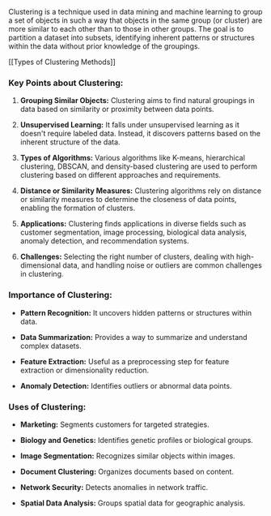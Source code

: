Clustering is a technique used in data mining and machine learning to group a set of objects in such a way that objects in the same group (or cluster) are more similar to each other than to those in other groups. The goal is to partition a dataset into subsets, identifying inherent patterns or structures within the data without prior knowledge of the groupings.

[[Types of Clustering Methods]]

### Key Points about Clustering:

1. **Grouping Similar Objects:** Clustering aims to find natural groupings in data based on similarity or proximity between data points.
    
2. **Unsupervised Learning:** It falls under unsupervised learning as it doesn't require labeled data. Instead, it discovers patterns based on the inherent structure of the data.
    
3. **Types of Algorithms:** Various algorithms like K-means, hierarchical clustering, DBSCAN, and density-based clustering are used to perform clustering based on different approaches and requirements.
    
4. **Distance or Similarity Measures:** Clustering algorithms rely on distance or similarity measures to determine the closeness of data points, enabling the formation of clusters.
    
5. **Applications:** Clustering finds applications in diverse fields such as customer segmentation, image processing, biological data analysis, anomaly detection, and recommendation systems.
    
6. **Challenges:** Selecting the right number of clusters, dealing with high-dimensional data, and handling noise or outliers are common challenges in clustering.
    

### Importance of Clustering:

- **Pattern Recognition:** It uncovers hidden patterns or structures within data.
    
- **Data Summarization:** Provides a way to summarize and understand complex datasets.
    
- **Feature Extraction:** Useful as a preprocessing step for feature extraction or dimensionality reduction.
    
- **Anomaly Detection:** Identifies outliers or abnormal data points.

### Uses of Clustering:

- **Marketing:** Segments customers for targeted strategies.
    
- **Biology and Genetics:** Identifies genetic profiles or biological groups.
    
- **Image Segmentation:** Recognizes similar objects within images.
    
- **Document Clustering:** Organizes documents based on content.
    
- **Network Security:** Detects anomalies in network traffic.
    
- **Spatial Data Analysis:** Groups spatial data for geographic analysis.
